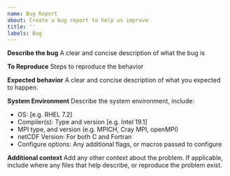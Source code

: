 ```yaml
---
name: Bug Report
about: Create a bug report to help us improve
title: ''
labels: Bug
---
```


**Describe the bug**
A clear and concise description of what the bug is

**To Reproduce**
Steps to reproduce the behavior

**Expected behavior**
A clear and concise description of what you expected to happen.

**System Environment**
Describe the system environment, include:
- OS: [e.g. RHEL 7.2]
- Compiler(s): Type and version [e.g. Intel 19.1]
- MPI type, and version (e.g. MPICH, Cray MPI, openMPI)
- netCDF Version: For both C and Fortran
- Configure options: Any additional flags, or macros passed to configure

**Additional context**
Add any other context about the problem.  If applicable, include where any files
that help describe, or reproduce the problem exist.

